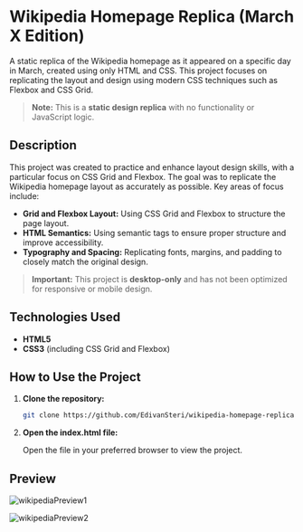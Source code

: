 # Wikipedia Homepage Replica (March X Edition)

A static replica of the Wikipedia homepage as it appeared on a specific day in March, created using only HTML and CSS. This project focuses on replicating the layout and design using modern CSS techniques such as Flexbox and CSS Grid.  
> **Note:** This is a **static design replica** with no functionality or JavaScript logic.

## Description

This project was created to practice and enhance layout design skills, with a particular focus on CSS Grid and Flexbox. The goal was to replicate the Wikipedia homepage layout as accurately as possible. Key areas of focus include:

- **Grid and Flexbox Layout:** Using CSS Grid and Flexbox to structure the page layout.
- **HTML Semantics:** Using semantic tags to ensure proper structure and improve accessibility.
- **Typography and Spacing:** Replicating fonts, margins, and padding to closely match the original design.

> **Important:** This project is **desktop-only** and has not been optimized for responsive or mobile design.

## Technologies Used

- **HTML5**
- **CSS3** (including CSS Grid and Flexbox)

## How to Use the Project

1. **Clone the repository:**

   ```bash
   git clone https://github.com/EdivanSteri/wikipedia-homepage-replica.git

2. **Open the index.html file:**

   Open the file in your preferred browser to view the project.

## Preview
![wikipediaPreview1](https://github.com/user-attachments/assets/03767f3e-3913-44a2-bef0-b224a5ab39cd)

![wikipediaPreview2](https://github.com/user-attachments/assets/c3e82aba-e4cf-4775-bb34-12cf94104ef2)
